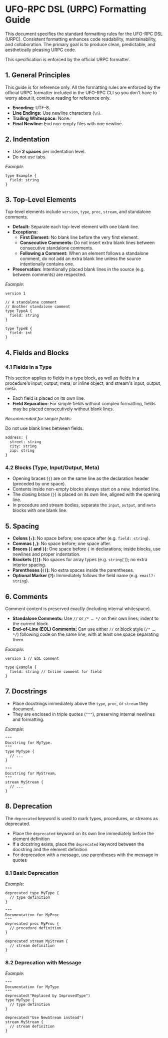 # UFO-RPC DSL (URPC) Formatting Guide

This document specifies the standard formatting rules for the UFO-RPC DSL
(URPC). Consistent formatting enhances code readability, maintainability, and
collaboration. The primary goal is to produce clean, predictable, and
aesthetically pleasing URPC code.

This specification is enforced by the official URPC formatter.

## 1. General Principles

This guide is for reference only. All the formatting rules are enforced by the
official URPC formatter included in the UFO-RPC CLI so you don't have to worry
about it, continue reading for reference only.

- **Encoding:** UTF-8.
- **Line Endings:** Use newline characters (`\n`).
- **Trailing Whitespace:** None.
- **Final Newline:** End non-empty files with one newline.

## 2. Indentation

- Use **2 spaces** per indentation level.
- Do not use tabs.

_Example:_

```urpc
type Example {
  field: string
}
```

## 3. Top-Level Elements

Top-level elements include `version`, `type`, `proc`, `stream`, and
standalone comments.

- **Default:** Separate each top-level element with one blank line.
- **Exceptions:**
  - **First Element:** No blank line before the very first element.
  - **Consecutive Comments:** Do not insert extra blank lines between
    consecutive standalone comments.
  - **Following a Comment:** When an element follows a standalone comment, do
    not add an extra blank line unless the source intentionally contains one.
- **Preservation:** Intentionally placed blank lines in the source (e.g. between
  comments) are respected.

_Example:_

```urpc
version 1

// A standalone comment
// Another standalone comment
type TypeA {
  field: string
}

type TypeB {
  field: int
}
```

## 4. Fields and Blocks

### 4.1 Fields in a Type

This section applies to fields in a type block, as well as fields in a
procedure's input, output, meta, or inline object, and stream's input, output,
meta.

- Each field is placed on its own line.
- **Field Separation:** For simple fields without complex formatting, fields may
  be placed consecutively without blank lines.

_Recommended for simple fields:_

Do not use blank lines between fields.

```urpc
address: {
  street: string
  city: string
  zip: string
}
```

### 4.2 Blocks (Type, Input/Output, Meta)

- Opening braces (`{`) are on the same line as the declaration header (preceded
  by one space).
- Contents inside non-empty blocks always start on a new, indented line.
- The closing brace (`}`) is placed on its own line, aligned with the opening
  line.
- In procedure and stream bodies, separate the `input`, `output`, and `meta` blocks with
  one blank line.

## 5. Spacing

- **Colons (`:`):** No space before; one space after (e.g. `field: string`).
- **Commas (`,`):** No space before; one space after.
- **Braces (`{` and `}`):** One space before `{` in declarations; inside blocks,
  use newlines and proper indentation.
- **Brackets (`[]`):** No spaces for array types (e.g. `string[]`); no extra
  interior spacing.
- **Parentheses (`()`):** No extra spaces inside the parentheses.
- **Optional Marker (`?`):** Immediately follows the field name (e.g.
  `email?: string`).

## 6. Comments

Comment content is preserved exactly (including internal whitespace).

- **Standalone Comments:** Use `//` or `/* … */` on their own lines; indent to
  the current block.
- **End-of-Line (EOL) Comments:** Can use either `//` or block style (`/* … */`)
  following code on the same line, with at least one space separating them.

_Example:_

```urpc
version 1 // EOL comment

type Example {
  field: string // Inline comment for field
}
```

## 7. Docstrings

- Place docstrings immediately above the `type`, `proc`, or `stream` they
  document.
- They are enclosed in triple quotes (`"""`), preserving internal newlines and
  formatting.

_Example:_

```urpc
"""
Docstring for MyType.
"""
type MyType {
  // ...
}

"""
Docstring for MyStream.
"""
stream MyStream {
  // ...
}
```

## 8. Deprecation

The `deprecated` keyword is used to mark types, procedures, or streams as
deprecated.

- Place the `deprecated` keyword on its own line immediately before the element
  definition
- If a docstring exists, place the `deprecated` keyword between the docstring
  and the element definition
- For deprecation with a message, use parentheses with the message in quotes

### 8.1 Basic Deprecation

_Example:_

```urpc
deprecated type MyType {
  // type definition
}

"""
Documentation for MyProc
"""
deprecated proc MyProc {
  // procedure definition
}

deprecated stream MyStream {
  // stream definition
}
```

### 8.2 Deprecation with Message

_Example:_

```urpc
"""
Documentation for MyType
"""
deprecated("Replaced by ImprovedType")
type MyType {
  // type definition
}

deprecated("Use NewStream instead")
stream MyStream {
  // stream definition
}
```
